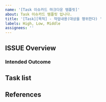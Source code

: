 ```yaml
---
name: '[Task 이슈카드 마크다운 템플릿]'
about: Task 이슈카드 템플릿 입니다.
title: '[Task][목적] - 작업내용(대상을 행위한다) '
labels: High, Low, Middle
assignees: ''
---
```


## ISSUE Overview

### Intended Outcome

## Task list

## References
